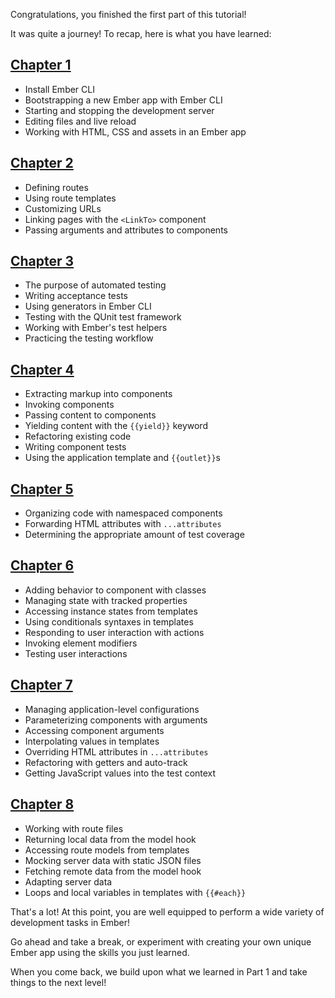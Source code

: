 <!-- Heads up! This is a generated file, do not edit directly. You can find the source at https://github.com/ember-learn/super-rentals-tutorial/blob/master/src/chapters/09-part-1-recap.md -->

Congratulations, you finished the first part of this tutorial!

It was quite a journey! To recap, here is what you have learned:

## [Chapter 1](../01-orientation/)

- Install Ember CLI
- Bootstrapping a new Ember app with Ember CLI
- Starting and stopping the development server
- Editing files and live reload
- Working with HTML, CSS and assets in an Ember app

## [Chapter 2](../02-building-pages/)

- Defining routes
- Using route templates
- Customizing URLs
- Linking pages with the `<LinkTo>` component
- Passing arguments and attributes to components

## [Chapter 3](../03-automated-testing/)

- The purpose of automated testing
- Writing acceptance tests
- Using generators in Ember CLI
- Testing with the QUnit test framework
- Working with Ember's test helpers
- Practicing the testing workflow

## [Chapter 4](../04-component-basics/)

- Extracting markup into components
- Invoking components
- Passing content to components
- Yielding content with the `{{yield}}` keyword
- Refactoring existing code
- Writing component tests
- Using the application template and `{{outlet}}`s

## [Chapter 5](../05-more-about-components/)

- Organizing code with namespaced components
- Forwarding HTML attributes with `...attributes`
- Determining the appropriate amount of test coverage

## [Chapter 6](../06-interactive-components/)

- Adding behavior to component with classes
- Managing state with tracked properties
- Accessing instance states from templates
- Using conditionals syntaxes in templates
- Responding to user interaction with actions
- Invoking element modifiers
- Testing user interactions

## [Chapter 7](../07-reusable-components/)

- Managing application-level configurations
- Parameterizing components with arguments
- Accessing component arguments
- Interpolating values in templates
- Overriding HTML attributes in `...attributes`
- Refactoring with getters and auto-track
- Getting JavaScript values into the test context

## [Chapter 8](../08-working-with-data/)

- Working with route files
- Returning local data from the model hook
- Accessing route models from templates
- Mocking server data with static JSON files
- Fetching remote data from the model hook
- Adapting server data
- Loops and local variables in templates with `{{#each}}`

That's a lot! At this point, you are well equipped to perform a wide variety of development tasks in Ember!

Go ahead and take a break, or experiment with creating your own unique Ember app using the skills you just learned.

When you come back, we build upon what we learned in Part 1 and take things to the next level!
